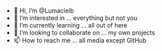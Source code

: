 - 👋 Hi, I’m @Lumacielb
- 👀 I’m interested in ... everything but not you
- 🌱 I’m currently learning ... all out of here
- 💞️ I’m looking to collaborate on ... my own projects
- 📫 How to reach me ... all media except GitHub

<!---
Lumacielb/Lumacielb is a ✨ special ✨ repository because its `README.md` (this file) appears on your GitHub profile.
You can click the Preview link to take a look at your changes.
--->

